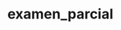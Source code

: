 # examen_parcial
<!--
ENUNCIADO ACTIVIDAD 1

* 		#Introducción al ejercicio(SOLAMENTE EN EL README):

* 		##Análisis de datos de navegación y conversión de usuarios.
* 		Los usuarios cuando quieren contratar un producto lo buscan en internet, y llegan en la mayoría de los casos a unas páginas web especializadas en conversión llamadas landings. Estas landings suelen contener un teléfono al cual el usuario puede llamar al call center de la compañía y/o también un formulario en el cual dejan su nombre y su teléfono para que dicho call center se ponga en contacto con ellos. Existen diferentes tipos de conversiones siendo los más comunes:
* 		•	simplemente el contacto con el call center ya sea a través de una llamada o del envío del formulario.
      •	Contratación del producto   
* 		OBJETIVO DEL EJERCICIO (README Y ES NUESTRO PROJECT(de momentos)) 
* 		 El cliente es una compañía de coches y nos pide que le realicemos informes sobre las visitas a las landings de sus productos y las conversiones.  
* 		 1.-PROYECTO 1: CREACIÓN Y MEJORA DE LOS FICHEROS Y MODELO (PROYECT 1) 
* 		 1)	Leer los datos con python. Ficheros de navegación y de conversión (ISSUES) 2)	Separar los datos en columnas, y obtener para cada línea de navegación: campaña, adgoup, advertisement y site link que se obtiene de la columna URL. (ISSUES) 3)	Identificar si hay usuarios repetidos: id_user, gclid, cookie (ISSUES) 		Para los que no tienen id_user, hay que mirar el gclid, y si tampoco está hay que mirar la cookie (ISSUES) 		Y ordenar los datos según ts(ISSUES) 4)	Unir los datos de navegación ya tratados con los datos de conversiones,creando una columna de 0 y 1 indicando si el usuario no ha convertido o si ha convertido.  	La unión se hace a partir de la columna id_suite, si esta está vacía sería por la de gclid, y si esta está vacía también por cookie. 	Nota: tenemos 2 opciones (ISSUES) 	a)	Si hay usuarios repetidos nos quedamos con un solo dato (ISSUES/COMPROBAR QUE HAY CON UN COMMIT) 	b)	Si nos quedamos con todos los datos repetidos buscar el más cercano a la conversión (ISSUES/ COMPROBAR EN UN NUEVO COMMIT) 5)	Con estos datos ya unidos y tratados debemos realizar diferentes informes que se proponen en el apartado siguiente (Entrega individual)  
* 		12:00 2.-PROYECTO 2: CREACIÓN DE LOS INFORMES DE LOS APARTADOS 
* 		 1)	Cuántas visitas recibe en el día el cliente (ISSUES) 		o Cuántas de ellas convierten y cuántas no (en 😵  (ISSUES) 2)	Por tipo de conversión (CALL o FORM), ¿cuántas hay de cada una? (ISSUES) 3)	Porcentaje de usuarios recurrentes sobre el total de usuarios (ISSUES) 4)	Coche más visitado. ¿Es el que más convierte? (ISSUES)


FICHEROS QUE TENEMOS EN NUESTRO GITHUB (ACTUALMENTE)

Datos

Tenemos dos tipos de ficheros:
* 		Tenemos dos tipos de ficheros:  
* 		12:00 navegacion.csv  
* 		 De navegación, en el que se recogen los datos de navegación de los usuarios. Este fichero contiene las siguientes columnas: 
* 		 uuid(string): Es utilizado para crear identificadores únicos universales que permitan reconocer e distinguir un objeto dentro de un sistema, o el mismo objeto en diferentes contextos. En este caso el objeto es el usuario. gclid(string): El ID de clic de Google (GCLID) es un parámetro que se transfiere a la URL a través de los clics en anuncios. id_user(string): identificador único de usuario de la aplicación que se comunica con el call center user_recurrent(boolean): nos indica si el usuario es recurrente (true), es decir, si ha entrado más de una vez al conjunto de landings de la compañía. Si no es recurrente (false), significa que el usuario está entrando por primera vez al conjunto de landings. url_landing (string): cuando el usuario hace click en un anuncio o sitelink se lo envía a una landing con una url que contiene varios datos interesantes para su análisis. A continuación, explicamos cada parte de esta url.   Ejemplo:     metropolis.com/es/home/gclid=Cj0KCQjw1dGJBhD4ARIsANb6OdmV6XYIc MpvAhDvnmHLRGVelRzIeciTG3j1ItnthWfYtV_XFWKDhLsaAr4sEALw_wcB&iduser=ec 1eef0d-6141-4a85-86cc-979a653362eb&uuid=1a05bd93-b939-4661-924b- a643cfcec3de&camp=732187328&adg=46724581628&device=m&sl=&adv=533655604 703&rec=false     metropolis.com/es  es la url base 
* 		 
* 		 Después de la url base le sigue la landing específica a la cual ha ido el usuario: home (que sería la web principal), o una landing de algún modelo de coche. Luego siguen: gclid, iduser, uuid que ya los hemos definido anteriormente Finalmente tenemos los datos de las campañas: 	•	camp: id de la campaña 	•	adg: id del adgroup 	•	device: dispositivo desde el cual el usuario está accediendo a la landing. 😄  computer, t: tablet, m: móvil 	•	adv: id del anuncio 	•	sl: id del sitelink. Este puede ser un número si el usuario ha hecho click en el sitelink, o 0 o vacío si el usuario ha hecho click en el anuncio.  
* 		12:01 conversiones.csv 
* 		 En el caso del fichero de conversiones tenemos las siguientes columnas: 
* 		 date: fecha de la conversión hour: hora de la conversión id_lead: identificador único de la conversión lead_type: tipo de conversión, CALL el usuario llama directamente al call center, FORM el usuario rellena un formulario y espera que el call center lo llame result: resultado después de haber hablado con el call center 	•	ilocalizable: no logran hablar con el usuario porque justo el usuario cuelga la llamada o no atiende 	•	Positivo: que le interesa y va a contratar 	•	No le interesa 
* 		 En este esquema vemos como se organizan los datos en Adwords. 
* 		 Una campaña puede contener uno o varios grupos de anuncios. Y un grupo de anuncios puede contener uno o varios anuncios. Los sitelinks suelen depender solo de la campaña. Es decir, una campaña puede contener uno o varios sitelinks.

